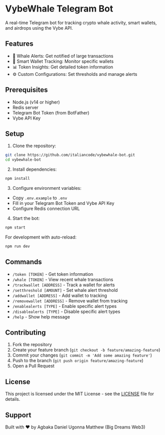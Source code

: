 # VybeWhale Telegram Bot

A real-time Telegram bot for tracking crypto whale activity, smart wallets, and airdrops using the Vybe API.

## Features

- 🐋 Whale Alerts: Get notified of large transactions
- 👀 Smart Wallet Tracking: Monitor specific wallets
- 📊 Token Insights: Get detailed token information
- ⚙️ Custom Configurations: Set thresholds and manage alerts

## Prerequisites

- Node.js (v14 or higher)
- Redis server
- Telegram Bot Token (from BotFather)
- Vybe API Key

## Setup

1. Clone the repository:
```bash
git clone https://github.com/italiancode/vybewhale-bot.git
cd vybewhale-bot
```

2. Install dependencies:
```bash
npm install
```

3. Configure environment variables:
- Copy `.env.example` to `.env`
- Fill in your Telegram Bot Token and Vybe API Key
- Configure Redis connection URL

4. Start the bot:
```bash
npm start
```

For development with auto-reload:
```bash
npm run dev
```

## Commands

- `/token [TOKEN]` - Get token information
- `/whale [TOKEN]` - View recent whale transactions
- `/trackwallet [ADDRESS]` - Track a wallet for alerts
- `/setthreshold [AMOUNT]` - Set whale alert threshold
- `/addwallet [ADDRESS]` - Add wallet to tracking
- `/removewallet [ADDRESS]` - Remove wallet from tracking
- `/enablealerts [TYPE]` - Enable specific alert types
- `/disablealerts [TYPE]` - Disable specific alert types
- `/help` - Show help message

## Contributing

1. Fork the repository
2. Create your feature branch (`git checkout -b feature/amazing-feature`)
3. Commit your changes (`git commit -m 'Add some amazing feature'`)
4. Push to the branch (`git push origin feature/amazing-feature`)
5. Open a Pull Request

## License

This project is licensed under the MIT License - see the [LICENSE](LICENSE) file for details.

## Support

Built with ❤️ by Agbaka Daniel Ugonna Matthew (Big Dreams Web3)  
